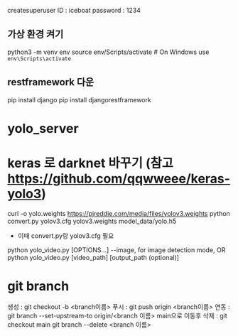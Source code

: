 createsuperuser
ID : iceboat
password : 1234

## 가상 환경 켜기
python3 -m venv env
source env/Scripts/activate  # On Windows use `env\Scripts\activate`

## restframework 다운
pip install django
pip install djangorestframework
# yolo_server


# keras 로 darknet 바꾸기 (참고 https://github.com/qqwweee/keras-yolo3)
curl -o yolo.weights https://pjreddie.com/media/files/yolov3.weights
python convert.py yolov3.cfg yolov3.weights model_data/yolo.h5
- 이때 convert.py랑 yolov3.cfg 필요

python yolo_video.py [OPTIONS...] --image, for image detection mode, OR
python yolo_video.py [video_path] [output_path (optional)]


# git branch
 생성 : git checkout -b <branch이름>
 푸시 : git push origin <branch이름>
 연동 : git branch --set-upstream-to origin/<branch 이름>
 main으로 이동후 삭제 : git checkout main
        git branch --delete <branch 이름>
